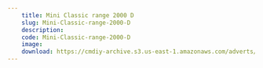 ```yaml
---
    title: Mini Classic range 2000 D
    slug: Mini-Classic-range-2000-D
    description:
    code: Mini-Classic-range-2000-D
    image:
    download: https://cmdiy-archive.s3.us-east-1.amazonaws.com/adverts/documents/Mini+Classic+range+2000+D.pdf
---
```

<!-- Content of the page -->

##
        